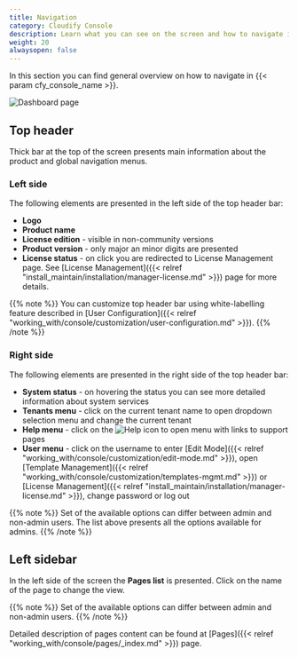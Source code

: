 ```yaml
---
title: Navigation
category: Cloudify Console
description: Learn what you can see on the screen and how to navigate in the application.
weight: 20
alwaysopen: false
---
```


In this section you can find general overview on how to navigate in {{< param cfy_console_name >}}.  

![Dashboard page]( /images/ui/pages/dashboard-page.png )


## Top header

Thick bar at the top of the screen presents main information about the product and global navigation menus.


### Left side

The following elements are presented in the left side of the top header bar:
 
* **Logo**
* **Product name**
* **License edition** - visible in non-community versions
* **Product version** - only major an minor digits are presented
* **License status** - on click you are redirected to License Management page. See [License Management]({{< relref "install_maintain/installation/manager-license.md" >}}) page for more details. 

{{% note %}}
You can customize top header bar using white-labelling feature described in [User Configuration]({{< relref "working_with/console/customization/user-configuration.md" >}}).
{{% /note %}}


### Right side

The following elements are presented in the right side of the top header bar:

* **System status** - on hovering the status you can see more detailed information about system services
* **Tenants menu** - click on the current tenant name to open dropdown selection menu and change the current tenant  
* **Help menu** - click on the ![Help icon]( /images/ui/icons/help-icon.png ) to open menu with links to support pages 
* **User menu** - click on the username to enter [Edit Mode]({{< relref "working_with/console/customization/edit-mode.md" >}}), open [Template Management]({{< relref "working_with/console/customization/templates-mgmt.md" >}}) or [License Management]({{< relref "install_maintain/installation/manager-license.md" >}}), change password or log out

{{% note %}}
Set of the available options can differ between admin and non-admin users. The list above presents all the options available for admins.
{{% /note %}}


## Left sidebar

In the left side of the screen the **Pages list** is presented. Click on the name of the page to change the view.

{{% note %}}
Set of the available options can differ between admin and non-admin users.
{{% /note %}}

Detailed description of pages content can be found at [Pages]({{< relref "working_with/console/pages/_index.md" >}}) page.
